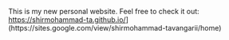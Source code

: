 <p>
  This is my new personal website. Feel free to check it out:  
  <a href="https://sites.google.com/view/shirmohammad-tavangarii/home/" target="_blank"[>https://shirmohammad-ta.github.io/</a>](https://sites.google.com/view/shirmohammad-tavangarii/home)
</p>

